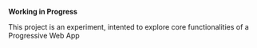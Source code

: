 **Working in Progress**

This project is an experiment, intented to explore core functionalities of a Progressive Web App